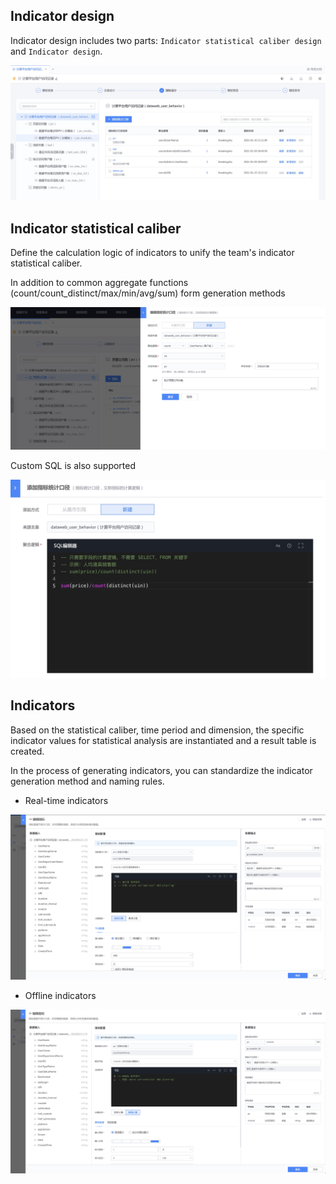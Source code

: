 Indicator design
----

Indicator design includes two parts: `Indicator statistical caliber design` and `Indicator design`.

![-w1598](media/16381509611233.jpg)


## Indicator statistical caliber
Define the calculation logic of indicators to unify the team's indicator statistical caliber.

In addition to common aggregate functions (count/count_distinct/max/min/avg/sum) form generation methods

![-w1599](media/16381508996186.jpg)

Custom SQL is also supported

![-w939](media/16381513529294.jpg)



## Indicators
Based on the statistical caliber, time period and dimension, the specific indicator values for statistical analysis are instantiated and a result table is created.

In the process of generating indicators, you can standardize the indicator generation method and naming rules.

- Real-time indicators

![-w1916](media/16381509216339.jpg)

- Offline indicators

![-w1914](media/16381509373190.jpg)